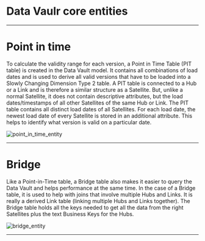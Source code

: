 ﻿# Data Vaulr core entities

***
Point in time
====

To calculate the validity range for each version, a Point in Time Table (PIT table) is created in the Data Vault model. It contains all combinations of load dates and is used to derive all valid versions that have to be loaded into a Slowly Changing Dimension Type 2 table.
A PIT table is connected to a Hub or a Link and is therefore a similar structure as a Satellite. But, unlike a normal Satellite, it does not contain descriptive attributes, but the load dates/timestamps of all other Satellites of the same Hub or Link.
The PIT table contains all distinct load dates of all Satellites. For each load date, the newest load date of every Satellite is stored in an additional attribute. This helps to identify what version is valid on a particular date.

![point_in_time_entity](./images/three_core_entities/point_in_time_entity.jpg)

***
Bridge
====

Like a Point-in-Time table, a Bridge table also makes it easier to query the Data Vault and helps performance at the same time. In the case of a Bridge table, it is used to help with joins that involve multiple Hubs and Links. It is really a derived Link table (linking multiple Hubs and Links together).
The Bridge table holds all the keys needed to get all the data from the right Satellites plus the text Business Keys for the Hubs.

![bridge_entity](./images/three_core_entities/bridge_entity.jpg)

***